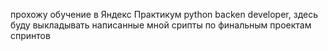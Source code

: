 прохожу обучение в Яндекс Практикум python backen developer, здесь буду выкладывать написанные мной срипты по финальным проектам спринтов
